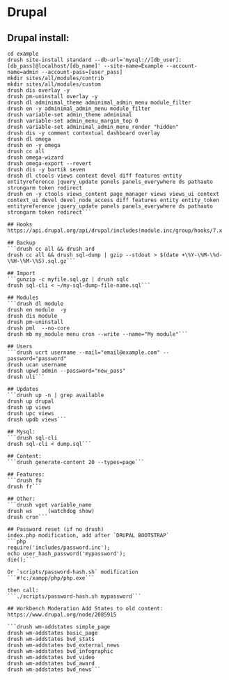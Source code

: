 Drupal
======

## Drupal install:
```drush dl drupal --drupal-project-rename=example
cd example
drush site-install standard --db-url='mysql://[db_user]:[db_pass]@localhost/[db_name]' --site-name=Example --account-name=admin --account-pass=[user_pass]
mkdir sites/all/modules/contrib
mkdir sites/all/modules/custom
drush dis overlay -y
drush pm-uninstall overlay -y
drush dl adminimal_theme adminimal_admin_menu module_filter
drush en -y adminimal_admin_menu module_filter
drush variable-set admin_theme adminimal
drush variable-set admin_menu_margin_top 0
drush variable-set adminimal_admin_menu_render "hidden"
drush dis -y comment contextual dashboard overlay
drush dl omega
drush en -y omega
drush cc all
drush omega-wizard
drush omega-export --revert
drush dis -y bartik seven
drush dl ctools views context devel diff features entity entityreference jquery_update panels panels_everywhere ds pathauto strongarm token redirect
drush en -y ctools views_content page_manager views views_ui context context_ui devel devel_node_access diff features entity entity_token entityreference jquery_update panels panels_everywhere ds pathauto strongarm token redirect```

## Hooks
https://api.drupal.org/api/drupal/includes!module.inc/group/hooks/7.x

## Backup
```drush cc all && drush ard
drush cc all && drush sql-dump | gzip --stdout > $(date +\%Y-\%M-\%d-\%H-\%M-\%S).sql.gz```

## Import
```gunzip -c myfile.sql.gz | drush sqlc
drush sql-cli < ~/my-sql-dump-file-name.sql```

## Modules
```drush dl module
drush en module  -y
drush dis module
drush pm-uninstall
drush pml  --no-core
drush mb my_module menu cron --write --name="My module"```

## Users
```drush ucrt username --mail="email@example.com" --password="password"
drush ucan username
drush upwd admin --password="new_pass"
drush uli```

## Updates
```drush up -n | grep available
drush up drupal
drush up views
drush upc views
drush updb views```

## Mysql:
```drush sql-cli
drush sql-cli < dump.sql```

## Content:
```drush generate-content 20 --types=page```

## Features:
```drush fu
drush fr```

## Other:
```drush vget variable_name
drush ws     (watchdog show)
drush cron```

## Password reset (if no drush)
index.php modification, add after `DRUPAL BOOTSTRAP`
```php
require('includes/password.inc');
echo user_hash_password('mypassword'); 
die();```

Or `scripts/password-hash.sh` modification
```#!c:/xampp/php/php.exe```

then call:
```./scripts/password-hash.sh mypassword```

## Workbench Moderation Add States to old content:
https://www.drupal.org/node/2085915

```drush wm-addstates simple_page
drush wm-addstates basic_page
drush wm-addstates bvd_stats
drush wm-addstates bvd_external_news
drush wm-addstates bvd_infographic
drush wm-addstates bvd_video
drush wm-addstates bvd_award
drush wm-addstates bvd_news```
